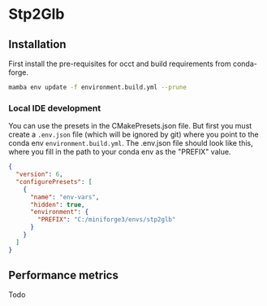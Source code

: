 # Stp2Glb

## Installation

First install the pre-requisites for occt and build requirements from conda-forge.

```bash
mamba env update -f environment.build.yml --prune
```

### Local IDE development

You can use the presets in the CMakePresets.json file. 
But first you must create a `.env.json` file (which will be ignored by git) where you point to 
the conda env `environment.build.yml`. The .env.json file should look like this,
where you fill in the path to your conda env as the "PREFIX" value.

```json
{
  "version": 6,
  "configurePresets": [
    {
      "name": "env-vars",
      "hidden": true,
      "environment": {
        "PREFIX": "C:/miniforge3/envs/stp2glb"
      }
    }
  ]
}
```


## Performance metrics
Todo
